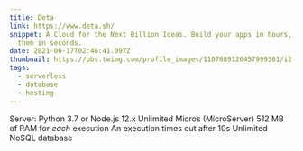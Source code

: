 ```yaml
---
title: Deta
link: https://www.deta.sh/
snippet: A Cloud for the Next Billion Ideas. Build your apps in hours, deploy
  them in seconds.
date: 2021-06-17T02:46:41.097Z
thumbnail: https://pbs.twimg.com/profile_images/1107689126457999361/i2-kggfS_400x400.png
tags:
  - serverless
  - database
  - hosting
---
```

Server: Python 3.7 or Node.js 12.x
Unlimited Micros (MicroServer)
512 MB of RAM for *each* execution
An execution times out after 10s
Unlimited NoSQL database
